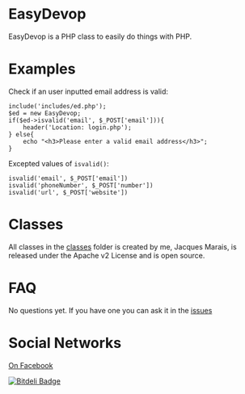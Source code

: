 EasyDevop
=========

EasyDevop is a PHP class to easily do things with PHP.


Examples
========

Check if an user inputted email address is valid:

    include('includes/ed.php');
    $ed = new EasyDevop;
    if($ed->isvalid('email', $_POST['email'])){
        header('Location: login.php');
    } else{
        echo "<h3>Please enter a valid email address</h3>";
    }

Excepted values of `isvalid()`:

    isvalid('email', $_POST['email'])
    isvalid('phoneNumber', $_POST['number'])
    isvalid('url', $_POST['website'])

Classes
=======

All classes in the [classes](https://github.com/JacquesMarais/ED/tree/master/classes) folder is created by me, Jacques Marais, is released under the Apache v2 License and is open source.

FAQ
===

No questions yet. If you have one you can ask it in the [issues](https://github.com/Gethis/ED/issues/)

Social Networks
===============

[On Facebook](https://www.facebook.com/EasyDevop)


[![Bitdeli Badge](https://d2weczhvl823v0.cloudfront.net/JacquesMarais/ed/trend.png)](https://bitdeli.com/free "Bitdeli Badge")

